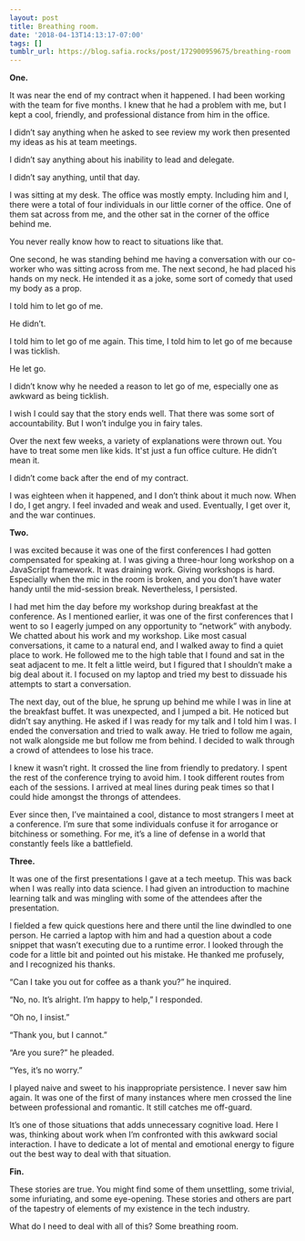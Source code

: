 ```yaml
---
layout: post
title: Breathing room.
date: '2018-04-13T14:13:17-07:00'
tags: []
tumblr_url: https://blog.safia.rocks/post/172900959675/breathing-room
---
```

 **One.**

It was near the end of my contract when it happened. I had been working with the team for five months. I knew that he had a problem with me, but I kept a cool, friendly, and professional distance from him in the office.

I didn’t say anything when he asked to see review my work then presented my ideas as his at team meetings.

I didn’t say anything about his inability to lead and delegate.

I didn’t say anything, until that day.

I was sitting at my desk. The office was mostly empty. Including him and I, there were a total of four individuals in our little corner of the office. One of them sat across from me, and the other sat in the corner of the office behind me.

You never really know how to react to situations like that.

One second, he was standing behind me having a conversation with our co-worker who was sitting across from me. The next second, he had placed his hands on my neck. He intended it as a joke, some sort of comedy that used my body as a prop.

I told him to let go of me.

He didn’t.

I told him to let go of me again. This time, I told him to let go of me because I was ticklish.

He let go.

I didn’t know why he needed a reason to let go of me, especially one as awkward as being ticklish.

I wish I could say that the story ends well. That there was some sort of accountability. But I won’t indulge you in fairy tales.

Over the next few weeks, a variety of explanations were thrown out. You have to treat some men like kids. It'st just a fun office culture. He didn’t mean it.

I didn’t come back after the end of my contract.

I was eighteen when it happened, and I don’t think about it much now. When I do, I get angry. I feel invaded and weak and used. Eventually, I get over it, and the war continues.

**Two.**

I was excited because it was one of the first conferences I had gotten compensated for speaking at. I was giving a three-hour long workshop on a JavaScript framework. It was draining work. Giving workshops is hard. Especially when the mic in the room is broken, and you don’t have water handy until the mid-session break. Nevertheless, I persisted.

I had met him the day before my workshop during breakfast at the conference. As I mentioned earlier, it was one of the first conferences that I went to so I eagerly jumped on any opportunity to “network” with anybody. We chatted about his work and my workshop. Like most casual conversations, it came to a natural end, and I walked away to find a quiet place to work. He followed me to the high table that I found and sat in the seat adjacent to me. It felt a little weird, but I figured that I shouldn’t make a big deal about it. I focused on my laptop and tried my best to dissuade his attempts to start a conversation.

The next day, out of the blue, he sprung up behind me while I was in line at the breakfast buffet. It was unexpected, and I jumped a bit. He noticed but didn’t say anything. He asked if I was ready for my talk and I told him I was. I ended the conversation and tried to walk away. He tried to follow me again, not walk alongside me but follow me from behind. I decided to walk through a crowd of attendees to lose his trace.

I knew it wasn’t right. It crossed the line from friendly to predatory. I spent the rest of the conference trying to avoid him. I took different routes from each of the sessions. I arrived at meal lines during peak times so that I could hide amongst the throngs of attendees.

Ever since then, I’ve maintained a cool, distance to most strangers I meet at a conference. I’m sure that some individuals confuse it for arrogance or bitchiness or something. For me, it’s a line of defense in a world that constantly feels like a battlefield.

**Three.**

It was one of the first presentations I gave at a tech meetup. This was back when I was really into data science. I had given an introduction to machine learning talk and was mingling with some of the attendees after the presentation.

I fielded a few quick questions here and there until the line dwindled to one person. He carried a laptop with him and had a question about a code snippet that wasn’t executing due to a runtime error. I looked through the code for a little bit and pointed out his mistake. He thanked me profusely, and I recognized his thanks.

“Can I take you out for coffee as a thank you?” he inquired.

“No, no. It’s alright. I’m happy to help,” I responded.

“Oh no, I insist.”

“Thank you, but I cannot.”

“Are you sure?” he pleaded.

“Yes, it’s no worry.”

I played naive and sweet to his inappropriate persistence. I never saw him again. It was one of the first of many instances where men crossed the line between professional and romantic. It still catches me off-guard.

It’s one of those situations that adds unnecessary cognitive load. Here I was, thinking about work when I’m confronted with this awkward social interaction. I have to dedicate a lot of mental and emotional energy to figure out the best way to deal with that situation.

**Fin.**

These stories are true. You might find some of them unsettling, some trivial, some infuriating, and some eye-opening. These stories and others are part of the tapestry of elements of my existence in the tech industry.

What do I need to deal with all of this? Some breathing room.


